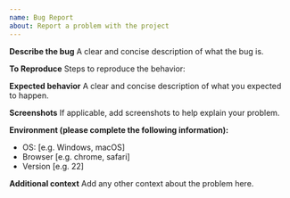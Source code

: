 ```yaml
---
name: Bug Report
about: Report a problem with the project
---
```


**Describe the bug**
A clear and concise description of what the bug is.

**To Reproduce**
Steps to reproduce the behavior:

**Expected behavior**
A clear and concise description of what you expected to happen.

**Screenshots**
If applicable, add screenshots to help explain your problem.

**Environment (please complete the following information):**
 - OS: [e.g. Windows, macOS]
 - Browser [e.g. chrome, safari]
 - Version [e.g. 22]

**Additional context**
Add any other context about the problem here.
